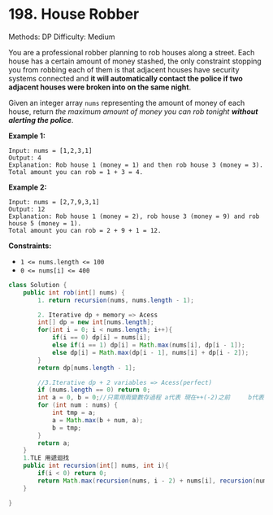 # 198. House Robber

Methods: DP
Difficulty: Medium

You are a professional robber planning to rob houses along a street. Each house has a certain amount of money stashed, the only constraint stopping you from robbing each of them is that adjacent houses have security systems connected and **it will automatically contact the police if two adjacent houses were broken into on the same night**.

Given an integer array `nums` representing the amount of money of each house, return *the maximum amount of money you can rob tonight **without alerting the police***.

**Example 1:**

```
Input: nums = [1,2,3,1]
Output: 4
Explanation: Rob house 1 (money = 1) and then rob house 3 (money = 3).
Total amount you can rob = 1 + 3 = 4.

```

**Example 2:**

```
Input: nums = [2,7,9,3,1]
Output: 12
Explanation: Rob house 1 (money = 2), rob house 3 (money = 9) and rob house 5 (money = 1).
Total amount you can rob = 2 + 9 + 1 = 12.

```

**Constraints:**

- `1 <= nums.length <= 100`
- `0 <= nums[i] <= 400`

```java
class Solution {
    public int rob(int[] nums) {
        1. return recursion(nums, nums.length - 1);

        2. Iterative dp + memory => Acess
        int[] dp = new int[nums.length];
        for(int i = 0; i < nums.length; i++){
            if(i == 0) dp[i] = nums[i];
            else if(i == 1) dp[i] = Math.max(nums[i], dp[i - 1]);
            else dp[i] = Math.max(dp[i - 1], nums[i] + dp[i - 2]);
        }
        return dp[nums.length - 1];

        //3.Iterative dp + 2 variables => Acess(perfect)
        if (nums.length == 0) return 0; 
        int a = 0, b = 0;//只需用兩變數存過程 a代表 現在++(-2)之前     b代表 前個
        for (int num : nums) {
            int tmp = a;
            a = Math.max(b + num, a);
            b = tmp;
        }
        return a;
    }
    1.TLE 用遞迴找
    public int recursion(int[] nums, int i){
        if(i < 0) return 0;
        return Math.max(recursion(nums, i - 2) + nums[i], recursion(nums, i - 1));
    }

}
```